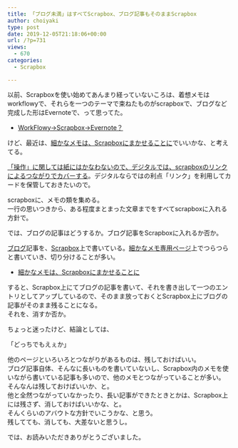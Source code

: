 ```yaml
---
title: 「ブログ未満」はすべてScrapbox、ブログ記事もそのままScrapbox
author: choiyaki
type: post
date: 2019-12-05T21:18:06+00:00
url: /?p=731
views:
  - 670
categories:
  - Scrapbox

---
```

以前、Scrapboxを使い始めてあんまり経っていないころは、着想メモはworkflowyで、それらを一つのテーマで束ねたものがscrapboxで、ブログなど完成した形はEvernoteで、って思ってた。

  * [WorkFlowy→Scrapbox→Evernote？][1]

けど、最近は、[細かなメモは、Scrapboxにまかせることに][2]でいいかな、と考えてる。

[「操作」に関しては紙にはかなわないので、デジタルでは、scrapboxのリンクによるつながりでカバーする][3]。デジタルならではの利点「リンク」を利用してカードを保管しておきたいので。

scrapboxに、メモの類を集める。  
一行の思いつきから、ある程度まとまった文章までをすべてscrapboxに入れる方針で。

では、ブログの記事はどうするか。ブログ記事をScrapboxに入れるか否か。

[ブログ][4]記事を、[Scrapbox][5]上で書いている。[細かなメモ専用ページ][6]上でつらつらと書いていき、切り分けることが多い。

  * [細かなメモは、Scrapboxにまかせることに][7]

すると、Scrapbox上にてブログの記事を書いて、それを書き出して一つのエントリとしてアップしているので、そのまま放っておくとScrapbox上にブログの記事がそのまま残ることになる。  
それを、消すか否か。

ちょっと迷ったけど、結論としては、

「どっちでもえぇか」

他のページといろいろとつながりがあるものは、残しておけばいい。  
ブログ記事自体、そんなに長いものを書いていないし、Scrapbox内のメモを使いながら書いている記事も多いので、他のメモとつながっていることが多い。  
そんなんは残しておけばいいか、と。  
他と全然つながっていなかったり、長い記事ができたときとかは、Scrapbox上には残さず、消しておけばいいかな、と。  
そんくらいのアバウトな方針でいこうかな、と思う。  
残してても、消しても、大差ないと思うし。

では、お読みいただきありがとうございました。

 [1]: https://scrapbox.io/choiyaki-hondana/WorkFlowy%E2%86%92Scrapbox%E2%86%92Evernote%EF%BC%9F
 [2]: https://scrapbox.io/choiyaki-hondana/%E7%B4%B0%E3%81%8B%E3%81%AA%E3%83%A1%E3%83%A2%E3%81%AF%E3%80%81Scrapbox%E3%81%AB%E3%81%BE%E3%81%8B%E3%81%9B%E3%82%8B%E3%81%93%E3%81%A8%E3%81%AB
 [3]: https://scrapbox.io/choiyaki-hondana/%E3%80%8C%E6%93%8D%E4%BD%9C%E3%80%8D%E3%81%AB%E9%96%A2%E3%81%97%E3%81%A6%E3%81%AF%E7%B4%99%E3%81%AB%E3%81%AF%E3%81%8B%E3%81%AA%E3%82%8F%E3%81%AA%E3%81%84%E3%81%AE%E3%81%A7%E3%80%81%E3%83%87%E3%82%B8%E3%82%BF%E3%83%AB%E3%81%A7%E3%81%AF%E3%80%81scrapbox%E3%81%AE%E3%83%AA%E3%83%B3%E3%82%AF%E3%81%AB%E3%82%88%E3%82%8B%E3%81%A4%E3%81%AA%E3%81%8C%E3%82%8A%E3%81%A7%E3%82%AB%E3%83%90%E3%83%BC%E3%81%99%E3%82%8B
 [4]: https://scrapbox.io/choiyaki-hondana/%E3%83%96%E3%83%AD%E3%82%B0
 [5]: https://scrapbox.io/choiyaki-hondana/Scrapbox
 [6]: https://scrapbox.io/choiyaki-hondana/%E7%B4%B0%E3%81%8B%E3%81%AA%E3%83%A1%E3%83%A2%E5%B0%82%E7%94%A8%E3%83%9A%E3%83%BC%E3%82%B8
 [7]: https://choiyaki.com/?p=708